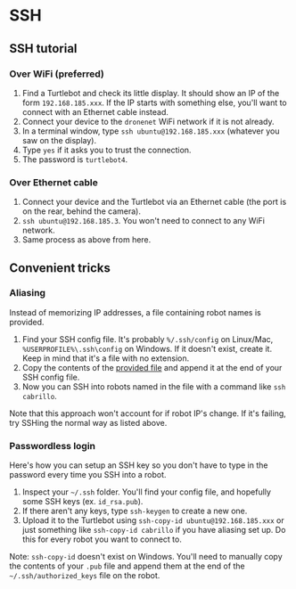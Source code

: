 # SSH

## SSH tutorial
### Over WiFi (preferred)

1) Find a Turtlebot and check its little display. It should show an IP of the form `192.168.185.xxx`. If the IP starts with something else, you'll want to connect with an Ethernet cable instead.
2) Connect your device to the `dronenet` WiFi network if it is not already.
3) In a terminal window, type `ssh ubuntu@192.168.185.xxx` (whatever you saw on the display).
4) Type `yes` if it asks you to trust the connection.
5) The password is `turtlebot4`.

### Over Ethernet cable
1) Connect your device and the Turtlebot via an Ethernet cable (the port is on the rear, behind the camera).
2) `ssh ubuntu@192.168.185.3`. You won't need to connect to any WiFi network.
3) Same process as above from here.

## Convenient tricks
### Aliasing
Instead of memorizing IP addresses, a file containing robot names is provided.
1) Find your SSH config file. It's probably `%/.ssh/config` on Linux/Mac, `%USERPROFILE%\.ssh\config` on Windows. If it doesn't exist, create it. Keep in mind that it's a file with no extension.
2) Copy the contents of the [provided file](./config) and append it at the end of your SSH config file.
3) Now you can SSH into robots named in the file with a command like `ssh cabrillo`.

Note that this approach won't account for if robot IP's change. If it's failing, try SSHing the normal way as listed above.

### Passwordless login
Here's how you can setup an SSH key so you don't have to type in the password every time you SSH into a robot.
1) Inspect your `~/.ssh` folder. You'll find your config file, and hopefully some SSH keys (ex. `id_rsa.pub`).
2) If there aren't any keys, type `ssh-keygen` to create a new one.
3) Upload it to the Turtlebot using `ssh-copy-id ubuntu@192.168.185.xxx` or just something like `ssh-copy-id cabrillo` if you have aliasing set up. Do this for every robot you want to connect to.

Note: `ssh-copy-id` doesn't exist on Windows. You'll need to manually copy the contents of your `.pub` file and append them at the end of the `~/.ssh/authorized_keys` file on the robot.
